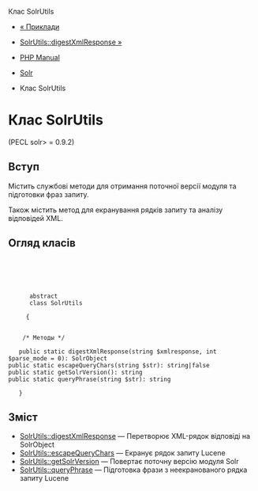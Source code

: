 Клас SolrUtils

-   [« Приклади](solr.examples.md)
    
-   [SolrUtils::digestXmlResponse »](solrutils.digestxmlresponse.md)
    
-   [PHP Manual](index.md)
    
-   [Solr](book.solr.md)
    
-   Клас SolrUtils
    

# Клас SolrUtils

(PECL solr> = 0.9.2)

## Вступ

Містить службові методи для отримання поточної версії модуля та підготовки фраз запиту.

Також містить метод для екранування рядків запиту та аналізу відповідей XML.

## Огляд класів

```classsynopsis



    
     
      abstract
      class SolrUtils
     
     {


    /* Методы */
    
   public static digestXmlResponse(string $xmlresponse, int $parse_mode = 0): SolrObject
public static escapeQueryChars(string $str): string|false
public static getSolrVersion(): string
public static queryPhrase(string $str): string

   }
```

## Зміст

-   [SolrUtils::digestXmlResponse](solrutils.digestxmlresponse.md) — Перетворює XML-рядок відповіді на SolrObject
-   [SolrUtils::escapeQueryChars](solrutils.escapequerychars.md) — Екранує рядок запиту Lucene
-   [SolrUtils::getSolrVersion](solrutils.getsolrversion.md) — Повертає поточну версію модуля Solr
-   [SolrUtils::queryPhrase](solrutils.queryphrase.md) — Підготовка фрази з неекранованого рядка запиту Lucene